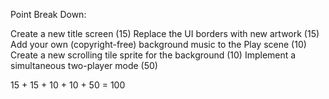 Point Break Down:

Create a new title screen (15)
Replace the UI borders with new artwork (15)
Add your own (copyright-free) background music to the Play scene (10)
Create a new scrolling tile sprite for the background (10)
Implement a simultaneous two-player mode (50)

15 + 15 + 10 + 10 + 50 = 100